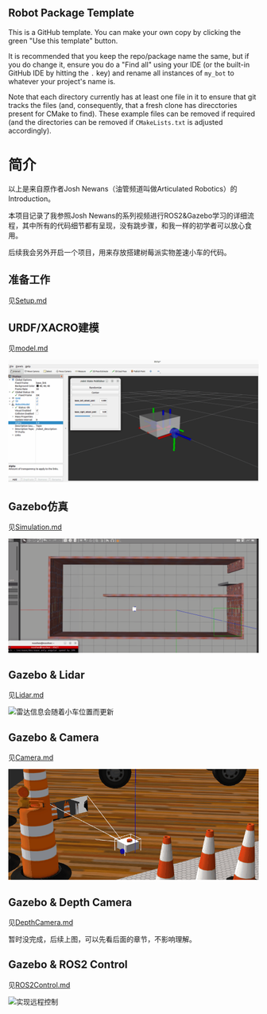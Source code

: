 ## Robot Package Template

This is a GitHub template. You can make your own copy by clicking the green "Use this template" button.

It is recommended that you keep the repo/package name the same, but if you do change it, ensure you do a "Find all" using your IDE (or the built-in GitHub IDE by hitting the `.` key) and rename all instances of `my_bot` to whatever your project's name is.

Note that each directory currently has at least one file in it to ensure that git tracks the files (and, consequently, that a fresh clone has direcctories present for CMake to find). These example files can be removed if required (and the directories can be removed if `CMakeLists.txt` is adjusted accordingly).

# 简介

以上是来自原作者Josh Newans（油管频道叫做Articulated Robotics）的Introduction。

本项目记录了我参照Josh Newans的系列视频进行ROS2&Gazebo学习的详细流程，其中所有的代码细节都有呈现，没有跳步骤，和我一样的初学者可以放心食用。

后续我会另外开启一个项目，用来存放搭建树莓派实物差速小车的代码。

## 准备工作

见[Setup.md](https://github.com/NUSShao/mobile_bot/blob/main/Setup.md)

## URDF/XACRO建模

见[model.md](https://github.com/NUSShao/mobile_bot/blob/main/model.md)

![URDF/XACRO建模](img/WheelsInRviz2.gif)

## Gazebo仿真

见[Simulation.md](https://github.com/NUSShao/mobile_bot/blob/main/Simulation.md)

![Gazebo仿真](img/RobotMoving3.gif)

## Gazebo & Lidar

见[Lidar.md](https://github.com/NUSShao/mobile_bot/blob/main/Lidar.md)

![雷达信息会随着小车位置而更新](img/LidarMoving1.gif)

## Gazebo & Camera

见[Camera.md](https://github.com/NUSShao/mobile_bot/blob/main/Camera.md)

![图像随着小车位置更新](img/CameraMoving.gif)

## Gazebo & Depth Camera

见[DepthCamera.md](https://github.com/NUSShao/mobile_bot/blob/main/DepthCamera.md)

暂时没完成，后续上图，可以先看后面的章节，不影响理解。

## Gazebo & ROS2 Control

见[ROS2Control.md](https://github.com/NUSShao/mobile_bot/blob/main/ROS2Control.md)

![实现远程控制](img/RemoteControl.gif)
